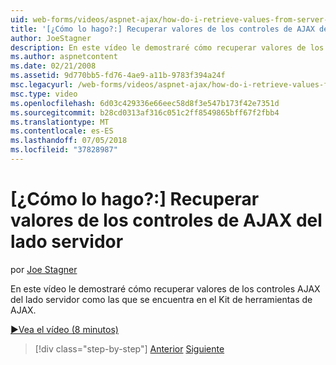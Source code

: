 ```yaml
---
uid: web-forms/videos/aspnet-ajax/how-do-i-retrieve-values-from-server-side-ajax-controls
title: '[¿Cómo lo hago?:] Recuperar valores de los controles de AJAX del lado servidor | Microsoft Docs'
author: JoeStagner
description: En este vídeo le demostraré cómo recuperar valores de los controles AJAX del lado servidor como las que se encuentra en el Kit de herramientas de AJAX.
ms.author: aspnetcontent
ms.date: 02/21/2008
ms.assetid: 9d770bb5-fd76-4ae9-a11b-9783f394a24f
msc.legacyurl: /web-forms/videos/aspnet-ajax/how-do-i-retrieve-values-from-server-side-ajax-controls
msc.type: video
ms.openlocfilehash: 6d03c429336e66eec58d8f3e547b173f42e7351d
ms.sourcegitcommit: b28cd0313af316c051c2ff8549865bff67f2fbb4
ms.translationtype: MT
ms.contentlocale: es-ES
ms.lasthandoff: 07/05/2018
ms.locfileid: "37828987"
---
```

<a name="how-do-i-retrieve-values-from-server-side-ajax-controls"></a>[¿Cómo lo hago?:] Recuperar valores de los controles de AJAX del lado servidor
====================
por [Joe Stagner](https://github.com/JoeStagner)

En este vídeo le demostraré cómo recuperar valores de los controles AJAX del lado servidor como las que se encuentra en el Kit de herramientas de AJAX.

[&#9654;Vea el vídeo (8 minutos)](https://channel9.msdn.com/Blogs/ASP-NET-Site-Videos/how-do-i-retrieve-values-from-server-side-ajax-controls)

> [!div class="step-by-step"]
> [Anterior](how-do-i-associate-ajax-client-behavior-with-an-aspnet-server-control.md)
> [Siguiente](two-simple-techniques-for-triggering-updates-to-update-panels.md)
